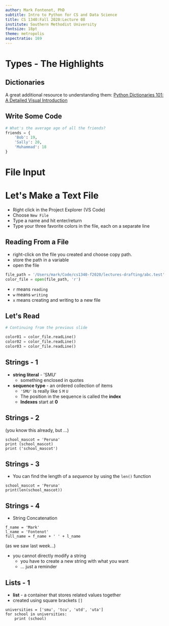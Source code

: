 ```yaml
---
author: Mark Fontenot, PhD
subtitle: Intro to Python for CS and Data Science
title: CS 1340:Fall 2020:Lecture 08
institute: Southern Methodist University
fontsize: 18pt
theme: metropolis
aspectratio: 169
---
```

# Types - The Highlights

## Dictionaries

A great additional resource to understanding them: [Python Dictionaries 101: A Detailed Visual Introduction](https://www.freecodecamp.org/news/python-dictionaries-detailed-visual-introduction/)

## Write Some Code

```python
# What's the average age of all the friends?
friends = {
    'Bob': 19,
    'Sally': 20,
    'Muhammad': 18
}

```

# File Input

# Let's Make a Text File

- Right click in the Project Explorer (VS Code)
- Choose `New File`
- Type a name and hit enter/return
- Type your three favorite colors in the file, each on a separate line

## Reading From a File

- right-click on the file you created and choose copy path.  
- store the path in a variable
- open the file

```python
file_path = '/Users/mark/Code/cs1340-f2020/lectures-drafting/abc.test'
color_file = open(file_path, 'r')
```

- `r` means `reading`
- `w` means `writing`
- `x` means creating and writing to a new file

## Let's Read

```python
# Continuing from the previous slide

color01 = color_file.readLine()
color02 = color_file.readLine()
color03 = color_file.readLine()

```





## Strings - 1

- **string literal** - 'SMU'
  - something enclosed in quotes
- **sequence type** - an ordered collection of items
  - `'SMU'` is really like `S` `M` `U`
  - The position in the sequence is called the **index**
  - **Indexes** start at **0**
 
## Strings - 2

(you know this already, but ...)

```{.python .run}
school_mascot = 'Peruna'
print (school_mascot)
print ('school_mascot')

```

## Strings - 3

- You can find the length of a _sequence_ by using the `len()` function

```{.python .run}
school_mascot = 'Peruna'
print(len(school_mascot))
```

## Strings - 4

- String Concatenation 

```{.python .run}
f_name = 'Mark'
l_name = 'Fontenot'
full_name = f_name + ' ' + l_name
```

(as we saw last week...)

- you cannot directly modify a string
  - you have to create a new string with what you want
  - … just a reminder
 
## Lists - 1

- **list** - a container that stores related values together 
- created using square brackets `[]`

```{.python .run}
universities = ['smu', 'tcu', 'utd', 'uta']
for school in universities:
    print (school)
```






